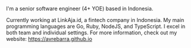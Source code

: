 I'm a senior software engineer (4+ YOE) based in Indonesia.

Currently working at LinkAja.id, a fintech company in Indonesia. My main programming languages are Go, Ruby, NodeJS, and TypeScript. I excel in both team and individual settings. For more information, check out my website: https://avrebarra.github.io
